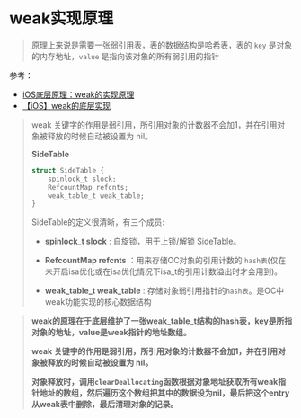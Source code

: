 # weak实现原理

> 原理上来说是需要一张弱引用表，表的数据结构是哈希表，表的 `key` 是对象的内存地址，`value` 是指向该对象的所有弱引用的指针



参考：

+ [iOS底层原理：weak的实现原理](https://juejin.im/post/5e7a322f6fb9a07ca24f79bb)
+ [【iOS】weak的底层实现](https://www.jianshu.com/p/3c5e335341e0)



> weak 关键字的作用是弱引用，所引用对象的计数器不会加1，并在引用对象被释放的时候自动被设置为 nil。
>
> **SideTable**
>
> ```objective-c
> struct SideTable {
>     spinlock_t slock;
>     RefcountMap refcnts;
>     weak_table_t weak_table;
> }
> ```
>
> SideTable的定义很清晰，有三个成员:
>
> + **spinlock_t slock** : 自旋锁，用于上锁/解锁 SideTable。
>
> + **RefcountMap refcnts** ：用来存储OC对象的引用计数的 `hash表`(仅在未开启isa优化或在isa优化情况下isa_t的引用计数溢出时才会用到)。
>
> + **weak_table_t weak_table** : 存储对象弱引用指针的`hash表`。是OC中weak功能实现的核心数据结构



> **weak的原理在于底层维护了一张weak_table_t结构的hash表，key是所指对象的地址，value是weak指针的地址数组。**
>
> **weak 关键字的作用是弱引用，所引用对象的计数器不会加1，并在引用对象被释放的时候自动被设置为 nil。**
>
> **对象释放时，调用`clearDeallocating`函数根据对象地址获取所有weak指针地址的数组，然后遍历这个数组把其中的数据设为nil，最后把这个entry从weak表中删除，最后清理对象的记录。**


















